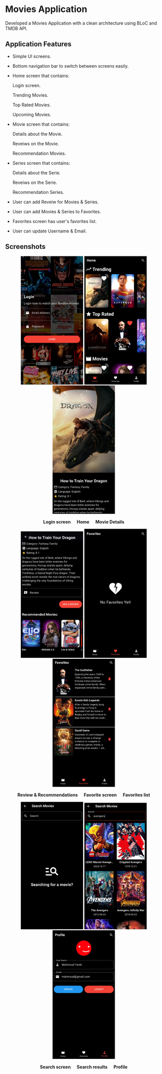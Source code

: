 # Movies Application

Developed a Movies Application with a clean architecture using BLoC and TMDB API.

## Application Features

- Simple UI screens.
  
- Bottom navigation bar to switch between screens easily.
  
- Home screen that contains:
  
  Login screen.
  
  Trending Movies.
  
  Top Rated Movies.
  
  Upcoming Movies.

- Movie screen that contains:
  
  Details about the Movie.
  
  Reveiws on the Movie.
  
  Recommendation Movies.
  
- Series screen that contains:

  Details about the Serie.
  
  Reveiws on the Serie.
  
  Recommendation Series.
  
- User can add Reveiw for Movies & Series.
  
- User can add Movies & Series to Favorites.
  
- Favorites screen has user's favorites list.
  
- User can update Username & Email.
  
    

## Screenshots
  
<p align="center">
  <img src="assets/Screenshots/1.jpg" width="200"/>
  <img src="assets/Screenshots/2.jpg" width="200"/>
  <img src="assets/Screenshots/3.jpg" width="200"/>
</p>

<p align="center">
  <b>Login screen</b> &nbsp;&nbsp;&nbsp;
  <b>Home</b> &nbsp;&nbsp;&nbsp;
  <b>Movie Details</b>
</p>
  
<p align="center">
  <img src="assets/Screenshots/4.jpg" width="200"/>
  <img src="assets/Screenshots/5.jpg" width="200"/>
  <img src="assets/Screenshots/6.jpg" width="200"/>
</p>

<p align="center">
  <b>Review & Recommendations</b> &nbsp;&nbsp;&nbsp;
  <b>Favorite screen</b> &nbsp;&nbsp;&nbsp;
  <b>Favorites list</b>
</p>
  
<p align="center">
  <img src="assets/Screenshots/7.jpg" width="200"/>
  <img src="assets/Screenshots/8.jpg" width="200"/>
  <img src="assets/Screenshots/9.jpg" width="200"/>
</p>

<p align="center">
  <b>Search screen</b> &nbsp;&nbsp;&nbsp;
  <b>Search results</b> &nbsp;&nbsp;&nbsp;
  <b>Profile</b>
</p>
  
